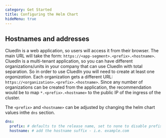 ```yaml
---
category: Get Started
title: Configuring the Helm Chart
hideMenu: true
---
```


## Hostnames and addresses

CluedIn is a web application, so users will access it from their browser. The main URL will take the form: 
 `https://<app-segment>.<prefix>.<hostname>`. 
 CluedIn is a multi-tenant application, so you can have different organizations/units in your company that can use CluedIn with total separation. So in order to use CluedIn you will need to create at least one *organization*. Each organization gets a different URL: `https://<organization>.<prefix>.<hostname>`. Since any number of organizations can be created from the application, the recommendation would be to map `*.<prefix>.<hostname>` to the public IP of the ingress of the cluster.

The `<prefix>` and `<hostname>` can be adjusted by changing the helm chart values inthe `dns` section.

```yaml
dns:
  prefix: # defaults to the release name, set to none to disable prefixes.
  hostname: # add the hostname suffix - i.e. example.com
```